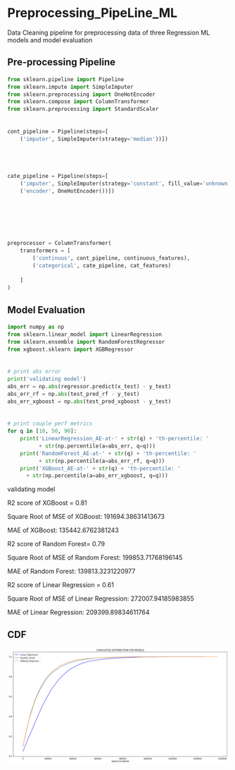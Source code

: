 # Preprocessing_PipeLine_ML

Data Cleaning pipeline for preprocessing data of three Regression ML models and model evaluation


## Pre-processing Pipeline

```python
from sklearn.pipeline import Pipeline
from sklearn.impute import SimpleImputer
from sklearn.preprocessing import OneHotEncoder
from sklearn.compose import ColumnTransformer
from sklearn.preprocessing import StandardScaler


cont_pipeline = Pipeline(steps=[
    ('imputer', SimpleImputer(strategy='median'))])




cate_pipeline = Pipeline(steps=[
    ('imputer', SimpleImputer(strategy='constant', fill_value='unknown')),
    ('encoder', OneHotEncoder())])






preprocessor = ColumnTransformer(
    transformers = [
        ('continuus', cont_pipeline, continuous_features),
        ('categorical', cate_pipeline, cat_features)
        
    ]
)
```

## Model Evaluation

```python
import numpy as np 
from sklearn.linear_model import LinearRegression
from sklearn.ensemble import RandomForestRegressor
from xgboost.sklearn import XGBRegressor


# print abs error
print('validating model')
abs_err = np.abs(regressor.predict(x_test) - y_test)
abs_err_rf = np.abs(test_pred_rf - y_test)
abs_err_xgboost = np.abs(test_pred_xgboost - y_test)


# print couple perf metrics
for q in [10, 50, 90]:
    print('LinearRegression_AE-at-' + str(q) + 'th-percentile: '
          + str(np.percentile(a=abs_err, q=q)))
    print('RandomForest_AE-at-' + str(q) + 'th-percentile: '
          + str(np.percentile(a=abs_err_rf, q=q)))
    print('XGBoost_AE-at-' + str(q) + 'th-percentile: '
      + str(np.percentile(a=abs_err_xgboost, q=q)))
```
validating model

R2 score of XGBoost = 0.81


Square Root of MSE of XGBoost: 191694.38631413673

MAE of XGBoost: 135442.6762381243

R2 score of Random Forest= 0.79

Square Root of MSE of Random Forest: 199853.71768196145

MAE of Random Forest: 139813.3231220977

R2 score of Linear Regression = 0.61

Square Root of MSE of Linear Regression: 272007.94185983855

MAE of Linear Regression: 209399.89834611764

## CDF

![Index](https://github.com/haxamxam/Preprocessing_PipeLine_ML/blob/main/.ipynb_checkpoints/index.png)

